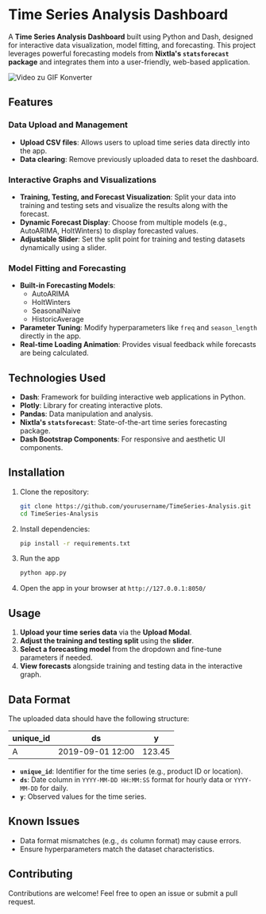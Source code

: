 # Time Series Analysis Dashboard

A **Time Series Analysis Dashboard** built using Python and Dash, designed for interactive data visualization, model fitting, and forecasting. This project leverages powerful forecasting models from **Nixtla's `statsforecast` package** and integrates them into a user-friendly, web-based application.

![Video zu GIF Konverter](https://github.com/user-attachments/assets/30d88c44-5bd9-42ee-ab26-c87b366ff053)

## Features

### Data Upload and Management

- **Upload CSV files**: Allows users to upload time series data directly into the app.
- **Data clearing**: Remove previously uploaded data to reset the dashboard.

### Interactive Graphs and Visualizations

- **Training, Testing, and Forecast Visualization**: Split your data into training and testing sets and visualize the results along with the forecast.
- **Dynamic Forecast Display**: Choose from multiple models (e.g., AutoARIMA, HoltWinters) to display forecasted values.
- **Adjustable Slider**: Set the split point for training and testing datasets dynamically using a slider.

### Model Fitting and Forecasting

- **Built-in Forecasting Models**:
  - AutoARIMA
  - HoltWinters
  - SeasonalNaive
  - HistoricAverage
- **Parameter Tuning**: Modify hyperparameters like `freq` and `season_length` directly in the app.
- **Real-time Loading Animation**: Provides visual feedback while forecasts are being calculated.

## Technologies Used

- **Dash**: Framework for building interactive web applications in Python.
- **Plotly**: Library for creating interactive plots.
- **Pandas**: Data manipulation and analysis.
- **Nixtla's `statsforecast`**: State-of-the-art time series forecasting package.
- **Dash Bootstrap Components**: For responsive and aesthetic UI components.

## Installation

1. Clone the repository:
   ```bash
   git clone https://github.com/yourusername/TimeSeries-Analysis.git
   cd TimeSeries-Analysis
   ```
2. Install dependencies:
   ```bash
   pip install -r requirements.txt
   ```
3. Run the app
   ```bash
   python app.py
   ```
4. Open the app in your browser at `http://127.0.0.1:8050/`

## Usage

1. **Upload your time series data** via the **Upload Modal**.
2. **Adjust the training and testing split** using the **slider**.
3. **Select a forecasting model** from the dropdown and fine-tune parameters if needed.
4. **View forecasts** alongside training and testing data in the interactive graph.

## Data Format

The uploaded data should have the following structure:

| **unique_id** | **ds**           | **y**  |
| ------------- | ---------------- | ------ |
| A             | 2019-09-01 12:00 | 123.45 |

- **`unique_id`**: Identifier for the time series (e.g., product ID or location).
- **`ds`**: Date column in `YYYY-MM-DD HH:MM:SS` format for hourly data or `YYYY-MM-DD` for daily.
- **`y`**: Observed values for the time series.

## Known Issues

- Data format mismatches (e.g., `ds` column format) may cause errors.
- Ensure hyperparameters match the dataset characteristics.

## Contributing

Contributions are welcome! Feel free to open an issue or submit a pull request.
